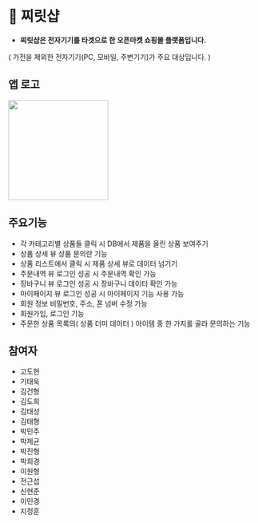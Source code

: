 # 🍎 찌릿샵

 - **찌릿샵은 전자기기를 타겟으로 한 오픈마켓 쇼핑몰 플랫폼입니다.**

  ( 가전을 제외한 전자기기(PC, 모바일, 주변기기)가 주요 대상입니다. )

## 앱 로고

<img src="https://user-images.githubusercontent.com/73868968/210507415-2b815ef8-fd71-48ce-8729-c6747b1ab7eb.png" width="200" >

## 주요기능

- 각 카테고리별 상품들 클릭 시 DB에서 제품을 올린 상품 보여주기
- 상품 상세 뷰 상품 문의란 기능
- 상품 리스트에서 클릭 시 제품 상세 뷰로 데이터 넘기기
- 주문내역 뷰 로그인 성공 시 주문내역 확인 가능
- 장바구니 뷰 로그인 성공 시 장바구니 데이터 확인 가능
- 마이페이지 뷰 로그인 성공 시 마이페이지 기능 사용 가능
- 회원 정보 비밀번호, 주소, 폰 넘버 수정 가능
- 회원가입, 로그인 기능
- 주문한 상품 목록의( 상품 더미 데이터 ) 아이템 중 한 가지를 골라 문의하는 기능

## 참여자

- 고도현
- 기태욱
- 김건형
- 김도희
- 김태성
- 김태형
- 박민주
- 박제균
- 박진형
- 박희경
- 이원형
- 전근섭
- 신현준
- 이민경
- 지정훈
